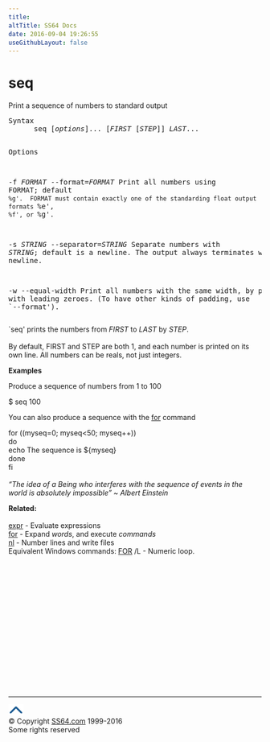 ```yaml
---
title:
altTitle: SS64 Docs
date: 2016-09-04 19:26:55
useGithubLayout: false
---
```

<!-- #BeginLibraryItem "/Library/head_bash.lbi" --><!-- #EndLibraryItem --><h1>seq</h1> 
<p>Print a sequence of numbers to standard output</p>
<pre>Syntax
      seq [<i>options</i>]... [<i>FIRST</i> [<i>STEP</i>]] <i>LAST</i>...

Options

 -f <i>FORMAT</i>
 --format=<i>FORMAT</i>
     Print all numbers using FORMAT; default `%g'.  FORMAT must contain
     exactly one of the standarding float output formats `%e', `%f', or
     `%g'.

 -s <i>STRING</i>
 --separator=<i>STRING</i>
     Separate numbers with <i>STRING</i>; default is a newline.  The output
     always terminates with a newline.

 -w
 --equal-width
     Print all numbers with the same width, by padding with leading
     zeroes.  (To have other kinds of padding, use `--format').</pre>
<p>`seq' prints the numbers from <i>FIRST</i> to <i>LAST</i> by <i>STEP</i>. <br>
  <br>
  By default, FIRST and STEP are both 1, and each number is printed on its own 
  line. All numbers can be reals, not just integers.</p>
<p><b>Examples</b></p>
<p>Produce a sequence of numbers from 1 to 100</p>
<p class="code">$ seq 100</p>
<p>You can also produce a sequence with the <a href="for.html">for</a> command </p>
<p><span class="code">for ((myseq=0; myseq&lt;50; myseq++))<br>
do<br>
echo The sequence is ${myseq}<br>
done <br>
fi</span><br>
  <br>
  <i class="quote">“The idea of a Being who interferes with the sequence of events in the world is absolutely impossible” ~ Albert Einstein</i></p>
<p><b>Related:</b><br>
<br>
<a href="expr.html">expr</a> - Evaluate expressions<br>
<a href="for.html">for</a> - Expand <var>words</var>, and execute <var>commands</var><br>
<a href="nl.html">nl</a> - Number lines and write files <br>
Equivalent Windows commands:  <a href="../nt/for_l.html">FOR</a> /L - Numeric loop. </p><!-- #BeginLibraryItem "/Library/foot_bash.lbi" --><p>
<!-- bash300 -->
<ins class="adsbygoogle" style="display:inline-block;width:300px;height:250px" data-ad-client="ca-pub-6140977852749469" data-ad-slot="4615356305"></ins>
<script>
(adsbygoogle = window.adsbygoogle || []).push({});
</script></p>
<hr>
<div id="bl" class="footer"><a href="seq.html#"><img src="../images/top.png" width="30" height="22" alt="Back to the Top"></a></div>
<div id="br" class="footer, tagline">© Copyright <a href="http://ss64.com/">SS64.com</a> 1999-2016<br>
Some rights reserved</div><!-- #EndLibraryItem -->

